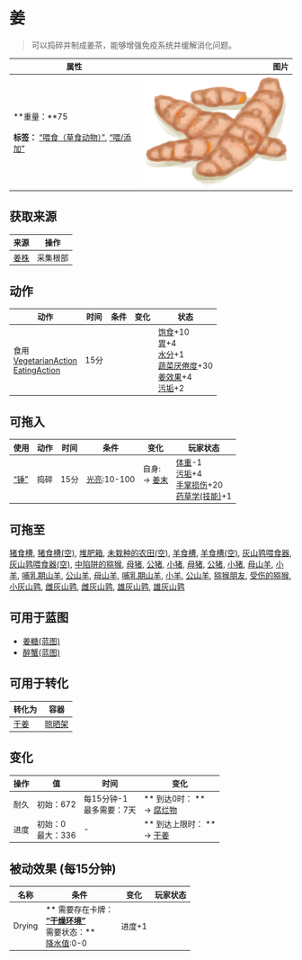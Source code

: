 # 姜  
> 可以捣碎并制成姜茶，能够增强免疫系统并缓解消化问题。  
  
  属性  |   图片   
 ----  |  ----:   
 **重量：**75<br><br>**标签：**	[“喂食（草食动物）”](tag_FeedHerb.md), [“喂/添加”](tag_Feed.md)  |  ![](Sprite/Ginger.png)   
  
## 获取来源  
来源  |  操作  
----  |  ----  
[姜株](GingerPlant.md)  |  采集根部  
## 动作  
动作  |  时间  |  条件  |  变化  |  状态  
----  |  ----  |  ----  |  ----  |  ----  
食用<br>[VegetarianAction](VegetarianAction.md)<br>[EatingAction](EatingAction.md)  |  15分  |    |    |  [饱食](Satiation.md)+10<br>[胃](Stomach.md)+4<br>[水分](Hydration.md)+1<br>[蔬菜<nobr>厌倦度</nobr>](SaturationVegetables.md)+30<br>[姜效果](GingerEffect.md)+4<br>[污垢](Filth.md)+2  
## 可拖入  
使用  |  动作  |  时间  |  条件  |  变化  |  玩家状态  
----  |  ----  |  ----  |  ----  |  ----  |  ----  
[“锤”](tag_Hammer.md)  |  捣碎  |  15分  |  [光亮](Light.md):10-100  |  自身:<br>→ [姜末](GingerGround.md)<br><br>  |  [体重](Weight.md)-1<br>[污垢](Filth.md)+4<br>[手掌损伤](HandDamage.md)+20<br>[药草学(技能)](Skill_Herbology.md)+1  
## 可拖至  
[猪食槽](BoarFeeder.md), [猪食槽(空)](BoarFeederEmpty.md), [堆肥箱](CompostBin.md), [未栽种的农田(空)](CropPlotEmpty.md), [羊食槽](GoatFeeder.md), [羊食槽(空)](GoatFeederEmpty.md), [灰山鹑喂食器](PartridgeFeeder.md), [灰山鹑喂食器(空)](PartridgeFeederEmpty.md), [中陷阱的猕猴](CageTrapMacaque.md), [母猪](BoarEnclosureFemale.md), [公猪](BoarEnclosureMale.md), [小猪](BoarEnclosurePiglet.md), [母猪](BoarTiedFemale.md), [公猪](BoarTiedMale.md), [小猪](BoarTiedPiglet.md), [母山羊](GoatEnclosureFemale.md), [小羊](GoatEnclosureKid.md), [哺乳期山羊](GoatEnclosureLactating.md), [公山羊](GoatEnclosureMale.md), [母山羊](GoatTiedFemale.md), [哺乳期山羊](GoatTiedFemaleLactating.md), [小羊](GoatTiedKid.md), [公山羊](GoatTiedMale.md), [猕猴朋友](MacaqueFriend.md), [受伤的猕猴](MacaqueWounded.md), [小灰山鹑](PartridgeChick.md), [雌灰山鹑](PartridgeFemaleEnclosure.md), [雌灰山鹑](PartridgeFemaleLive.md), [雄灰山鹑](PartridgeMaleEnclosure.md), [雄灰山鹑](PartridgeMaleLive.md)  
## 可用于蓝图  
- [姜糖(蓝图)](Bp_CandiedGinger.md)  
- [醉蟹(蓝图)](Bp_DrunkenCrab.md)  
  
  
## 可用于转化  
转化为  |  容器  
----  |  ----  
[干姜](GingerDried.md)  |  [晾晒架](DryingRack.md)  
## 变化   
操作  |  值  |  时间  |  变化  
----  |  ----  |  ----  |  ----  
耐久  |  初始：672  |  每15分钟-1<br>最多需要：7天  |  ** 到达0时： **<br>→ [腐烂物](RottenRemains.md)  
进度  |  初始：0<br>最大：336  |  -  |  ** 到达上限时： **<br>→ [干姜](GingerDried.md)  
## 被动效果 (每15分钟)  
名称  |  条件  |  变化  |  玩家状态  
----  |  ----  |  ----  |  ----  
Drying  |  ** 需要存在卡牌：**<br>[“干燥环境”](tag_EnvDry.md)<br>** 需要状态：**<br>[降水值](RainValue.md):0-0  |  进度+1  |    
